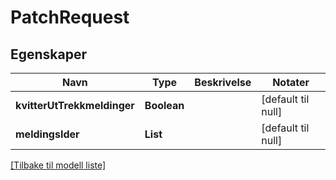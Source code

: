 # PatchRequest

## Egenskaper

| Navn                        | Type        | Beskrivelse | Notater            |
|-----------------------------|-------------|-------------|--------------------|
| **kvitterUtTrekkmeldinger** | **Boolean** |             | [default til null] |
| **meldingsIder**            | **List**    |             | [default til null] |

[[Tilbake til modell liste]](../index.md)

